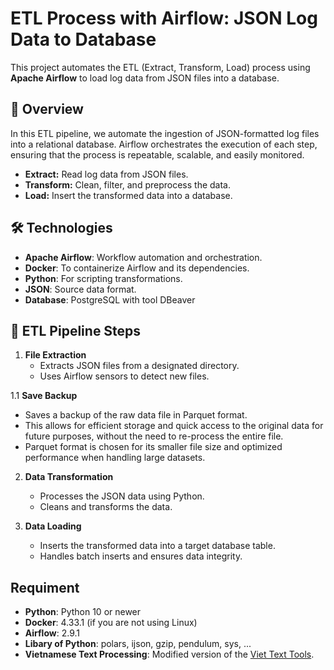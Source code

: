 # ETL Process with Airflow: JSON Log Data to Database

This project automates the ETL (Extract, Transform, Load) process using **Apache Airflow** to load log data from JSON files into a database.

## 📖 Overview

In this ETL pipeline, we automate the ingestion of JSON-formatted log files into a relational database. Airflow orchestrates the execution of each step, ensuring that the process is repeatable, scalable, and easily monitored. 

- **Extract:** Read log data from JSON files.
- **Transform:** Clean, filter, and preprocess the data.
- **Load:** Insert the transformed data into a database.

## 🛠 Technologies

- **Apache Airflow**: Workflow automation and orchestration.
- **Docker**: To containerize Airflow and its dependencies.
- **Python**: For scripting transformations.
- **JSON**: Source data format.
- **Database**: PostgreSQL with tool DBeaver

## 🚀 ETL Pipeline Steps

1. **File Extraction**
   - Extracts JSON files from a designated directory.
   - Uses Airflow sensors to detect new files.

1.1 **Save Backup**
   - Saves a backup of the raw data file in Parquet format.
   - This allows for efficient storage and quick access to the original data for future purposes, without the need to re-process the entire file.
   - Parquet format is chosen for its smaller file size and optimized performance when handling large datasets.

2. **Data Transformation**
   - Processes the JSON data using Python.
   - Cleans and transforms the data.

3. **Data Loading**
   - Inserts the transformed data into a target database table.
   - Handles batch inserts and ensures data integrity.

## Requiment 
- **Python**: Python 10 or newer
- **Docker**: 4.33.1 (if you are not using Linux)
- **Airflow**: 2.9.1
- **Libary of Python**: polars, ijson, gzip, pendulum, sys, ...
- **Vietnamese Text Processing**: Modified version of the [Viet Text Tools](https://github.com/enricobarzetti/viet_text_tools).

